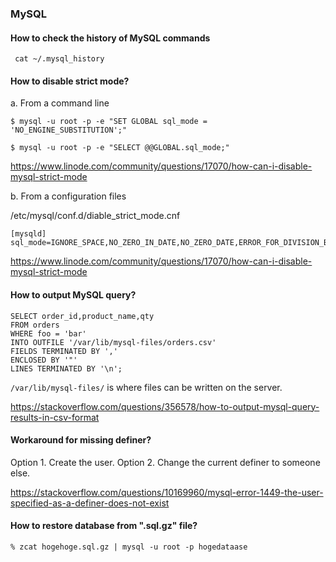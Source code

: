 ### MySQL


#### How to check the history of MySQL commands

```
 cat ~/.mysql_history
```

#### How to disable strict mode?

a. From a command line
```
$ mysql -u root -p -e "SET GLOBAL sql_mode = 'NO_ENGINE_SUBSTITUTION';" 

$ mysql -u root -p -e "SELECT @@GLOBAL.sql_mode;"
```
https://www.linode.com/community/questions/17070/how-can-i-disable-mysql-strict-mode

b. From a configuration files

/etc/mysql/conf.d/diable_strict_mode.cnf
```
[mysqld]
sql_mode=IGNORE_SPACE,NO_ZERO_IN_DATE,NO_ZERO_DATE,ERROR_FOR_DIVISION_BY_ZERO,NO_AUTO_CREATE_USER,NO_ENGINE_SUBSTITUTION
```
https://www.linode.com/community/questions/17070/how-can-i-disable-mysql-strict-mode

#### How to output MySQL query?

```
SELECT order_id,product_name,qty
FROM orders
WHERE foo = 'bar'
INTO OUTFILE '/var/lib/mysql-files/orders.csv'
FIELDS TERMINATED BY ','
ENCLOSED BY '"'
LINES TERMINATED BY '\n';
```

`/var/lib/mysql-files/` is where files can be written on the server.

https://stackoverflow.com/questions/356578/how-to-output-mysql-query-results-in-csv-format


#### Workaround for missing definer?

Option 1. Create the user.
Option 2. Change the current definer to someone else.


https://stackoverflow.com/questions/10169960/mysql-error-1449-the-user-specified-as-a-definer-does-not-exist

#### How to restore database from ".sql.gz" file?

```
% zcat hogehoge.sql.gz | mysql -u root -p hogedataase
```
